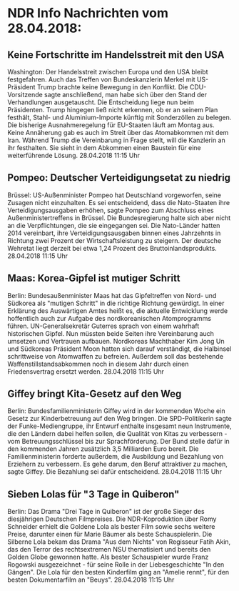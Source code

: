 # NDR Info Nachrichten vom 28.04.2018:


## Keine Fortschritte im Handelsstreit mit den USA
Washington: Der Handelsstreit zwischen Europa und den USA bleibt festgefahren. Auch das Treffen von Bundeskanzlerin Merkel mit US-Präsident Trump brachte keine Bewegung in den Konflikt. Die CDU-Vorsitzende sagte anschließend, man habe sich über den Stand der Verhandlungen ausgetauscht. Die Entscheidung liege nun beim Präsidenten. Trump hingegen ließ nicht erkennen, ob er an seinem Plan festhält, Stahl- und Aluminium-Importe künftig mit Sonderzöllen zu belegen. Die bisherige Ausnahmeregelung für EU-Staaten läuft am Montag aus. Keine Annäherung gab es auch im Streit über das Atomabkommen mit dem Iran. Während Trump die Vereinbarung in Frage stellt, will die Kanzlerin an ihr festhalten. Sie sieht in dem Abkommen einen Baustein für eine weiterführende Lösung. 28.04.2018 11:15 Uhr 

## Pompeo: Deutscher Verteidigungsetat zu niedrig
Brüssel: US-Außenminister Pompeo hat Deutschland vorgeworfen, seine Zusagen nicht einzuhalten. Es sei entscheidend, dass die Nato-Staaten ihre Verteidigungsausgaben erhöhen, sagte Pompeo zum Abschluss eines Außenministertreffens in Brüssel. Die Bundesregierung halte sich aber nicht an die Verpflichtungen, die sie eingegangen sei. Die Nato-Länder hatten 2014 vereinbart, ihre Verteidigungsausgaben binnen eines Jahrzehnts in Richtung zwei Prozent der Wirtschaftsleistung zu steigern. Der deutsche Wehretat liegt derzeit bei etwa 1,24 Prozent des Bruttoinlandsprodukts. 28.04.2018 11:15 Uhr 

## Maas: Korea-Gipfel ist mutiger Schritt
Berlin: Bundesaußenminister Maas hat das Gipfeltreffen von Nord- und Südkorea als "mutigen Schritt" in die richtige Richtung gewürdigt. In einer Erklärung des Auswärtigen Amtes heißt es, die aktuelle Entwicklung werde hoffentlich auch zur Aufgabe des nordkoreanischen Atomprogramms führen. UN-Generalsekretär Guterres sprach von einem wahrhaft historischen Gipfel. Nun müssten beide Seiten ihre Vereinbarung auch umsetzen und Vertrauen aufbauen. Nordkoreas Machthaber Kim Jong Un und Südkoreas Präsident Moon hatten sich darauf verständigt, die Halbinsel schrittweise von Atomwaffen zu befreien. Außerdem soll das bestehende Waffenstillstandsabkommen noch in diesem Jahr durch einen Friedensvertrag ersetzt werden. 28.04.2018 11:15 Uhr 

## Giffey bringt Kita-Gesetz auf den Weg
Berlin: Bundesfamilienministerin Giffey wird in der kommenden Woche ein Gesetz zur Kinderbetreuung auf den Weg bringen. Die SPD-Politikerin sagte der Funke-Mediengruppe, ihr Entwurf enthalte insgesamt neun Instrumente, die den Ländern dabei helfen sollen, die Qualität von Kitas zu verbessern - vom Betreuungsschlüssel bis zur Sprachförderung. Der Bund stelle dafür in den kommenden Jahren zusätzlich 3,5 Milliarden Euro bereit. Die Familienministerin forderte außerdem, die Ausbildung und Bezahlung von Erziehern zu verbessern. Es gehe darum, den Beruf attraktiver zu machen, sagte Giffey. Die Bezahlung sei dafür entscheidend. 28.04.2018 11:15 Uhr 

## Sieben Lolas für "3 Tage in Quiberon"
Berlin: Das Drama "Drei Tage in Quiberon" ist der große Sieger des diesjährigen Deutschen Filmpreises. Die NDR-Koproduktion über Romy Schneider erhielt die Goldene Lola als bester Film sowie sechs weitere Preise, darunter einen für Marie Bäumer als beste Schauspielerin. Die Silberne Lola bekam das Drama "Aus dem Nichts" von Regisseur Fatih Akin, das den Terror des rechtsextremen NSU thematisiert und bereits den Golden Globe gewonnen hatte. Als bester Schauspieler wurde Franz Rogowski ausgezeichnet - für seine Rolle in der Liebesgeschichte "In den Gängen". Die Lola für den besten Kinderfilm ging an "Amelie rennt", für den besten Dokumentarfilm an "Beuys". 28.04.2018 11:15 Uhr 
